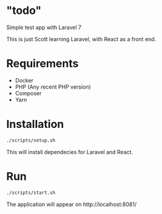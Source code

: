 # "todo"
Simple test app with Laravel 7

This is just Scott learning Laravel, with React as a front end.

# Requirements
 - Docker
 - PHP (Any recent PHP version)
 - Composer
 - Yarn

# Installation

```sh
./scripts/setup.sh
```

This will install dependecies for Laravel and React.

# Run

```sh
./scripts/start.sh
```

The application will appear on http://localhost:8081/

